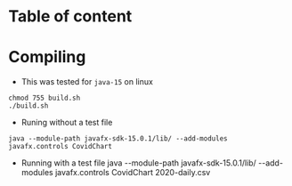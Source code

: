 # Table of content 

# Compiling 
* This was tested for ``java-15`` on linux 
```
chmod 755 build.sh
./build.sh
```
* Runing without a test file 
```
java --module-path javafx-sdk-15.0.1/lib/ --add-modules javafx.controls CovidChart
```
* Running with a test file 
java --module-path javafx-sdk-15.0.1/lib/ --add-modules javafx.controls CovidChart 2020-daily.csv

